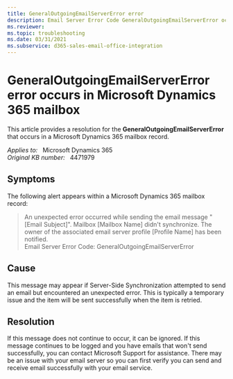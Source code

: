 ```yaml
---
title: GeneralOutgoingEmailServerError error
description: Email Server Error Code GeneralOutgoingEmailServerError occurs in a Microsoft Dynamics 365 mailbox record. Provides a resolution.
ms.reviewer: 
ms.topic: troubleshooting
ms.date: 03/31/2021
ms.subservice: d365-sales-email-office-integration
---
```

# GeneralOutgoingEmailServerError error occurs in Microsoft Dynamics 365 mailbox

This article provides a resolution for the **GeneralOutgoingEmailServerError** that occurs in a Microsoft Dynamics 365 mailbox record.

_Applies to:_ &nbsp; Microsoft Dynamics 365  
_Original KB number:_ &nbsp; 4471979

## Symptoms

The following alert appears within a Microsoft Dynamics 365 mailbox record:

> An unexpected error occurred while sending the email message "[Email Subject]". Mailbox [Mailbox Name] didn't synchronize. The owner of the associated email server profile [Profile Name] has been notified.  
Email Server Error Code: GeneralOutgoingEmailServerError

## Cause

This message may appear if Server-Side Synchronization attempted to send an email but encountered an unexpected error. This is typically a temporary issue and the item will be sent successfully when the item is retried.

## Resolution

If this message does not continue to occur, it can be ignored. If this message continues to be logged and you have emails that won't send successfully, you can contact Microsoft Support for assistance. There may be an issue with your email server so you can first verify you can send and receive email successfully with your email service.
